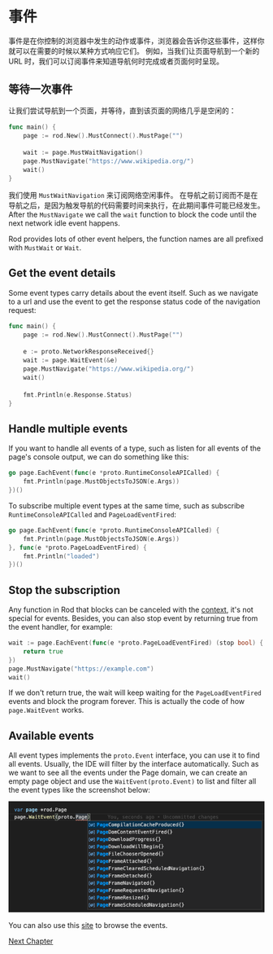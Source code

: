# 事件

事件是在你控制的浏览器中发生的动作或事件，浏览器会告诉你这些事件，这样你就可以在需要的时候以某种方式响应它们。 例如，当我们让页面导航到一个新的 URL 时，我们可以订阅事件来知道导航何时完成或者页面何时呈现。

## 等待一次事件

让我们尝试导航到一个页面，并等待，直到该页面的网络几乎是空闲的：

```go
func main() {
    page := rod.New().MustConnect().MustPage("")

    wait := page.MustWaitNavigation()
    page.MustNavigate("https://www.wikipedia.org/")
    wait()
}
```

我们使用 `MustWaitNavigation` 来订阅网络空闲事件。 在导航之前订阅而不是在导航之后，是因为触发导航的代码需要时间来执行，在此期间事件可能已经发生。 After the `MustNavigate` we call the `wait` function to block the code until the next network idle event happens.

Rod provides lots of other event helpers, the function names are all prefixed with `MustWait` or `Wait`.

## Get the event details

Some event types carry details about the event itself. Such as we navigate to a url and use the event to get the response status code of the navigation request:

```go
func main() {
    page := rod.New().MustConnect().MustPage("")

    e := proto.NetworkResponseReceived{}
    wait := page.WaitEvent(&e)
    page.MustNavigate("https://www.wikipedia.org/")
    wait()

    fmt.Println(e.Response.Status)
}
```

## Handle multiple events

If you want to handle all events of a type, such as listen for all events of the page's console output, we can do something like this:

```go
go page.EachEvent(func(e *proto.RuntimeConsoleAPICalled) {
    fmt.Println(page.MustObjectsToJSON(e.Args))
})()
```

To subscribe multiple event types at the same time, such as subscribe `RuntimeConsoleAPICalled` and `PageLoadEventFired`:

```go
go page.EachEvent(func(e *proto.RuntimeConsoleAPICalled) {
    fmt.Println(page.MustObjectsToJSON(e.Args))
}, func(e *proto.PageLoadEventFired) {
    fmt.Println("loaded")
})()
```

## Stop the subscription

Any function in Rod that blocks can be canceled with the [context](context-and-timeout.md), it's not special for events. Besides, you can also stop event by returning true from the event handler, for example:

```go
wait := page.EachEvent(func(e *proto.PageLoadEventFired) (stop bool) {
    return true
})
page.MustNavigate("https://example.com")
wait()
```

If we don't return true, the wait will keep waiting for the `PageLoadEventFired` events and block the program forever. This is actually the code of how `page.WaitEvent` works.

## Available events

All event types implements the `proto.Event` interface, you can use it to find all events. Usually, the IDE will filter by the interface automatically. Such as we want to see all the events under the Page domain, we can create an empty page object and use the `WaitEvent(proto.Event)` to list and filter all the event types like the screenshot below:

![event-list](event-list.png)

You can also use this [site](https://chromedevtools.github.io/devtools-protocol/tot/Page) to browse the events.

[Next Chapter](/input.md)
